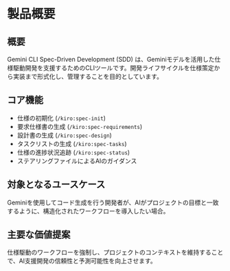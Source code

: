 # 製品概要

## 概要

Gemini CLI Spec-Driven Development (SDD) は、Geminiモデルを活用した仕様駆動開発を支援するためのCLIツールです。開発ライフサイクルを仕様策定から実装まで形式化し、管理することを目的としています。

## コア機能

- 仕様の初期化 (`/kiro:spec-init`)
- 要求仕様書の生成 (`/kiro:spec-requirements`)
- 設計書の生成 (`/kiro:spec-design`)
- タスクリストの生成 (`/kiro:spec-tasks`)
- 仕様の進捗状況追跡 (`/kiro:spec-status`)
- ステアリングファイルによるAIのガイダンス

## 対象となるユースケース

Geminiを使用してコード生成を行う開発者が、AIがプロジェクトの目標と一致するように、構造化されたワークフローを導入したい場合。

## 主要な価値提案

仕様駆動のワークフローを強制し、プロジェクトのコンテキストを維持することで、AI支援開発の信頼性と予測可能性を向上させます。
